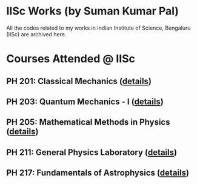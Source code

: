 # IISc Works (by Suman Kumar Pal)
All the codes related to my works in Indian Institute of Science, Bengaluru (IISc) are archived here.

# Courses Attended @ IISc
## PH 201: Classical Mechanics ([details](PH_201_Classical_Mechanics/README.md))

## PH 203: Quantum Mechanics - I ([details](PH_203_Quantum_Mechanics_I/README.md))

## PH 205: Mathematical Methods in Physics ([details](PH_205_Mathematical_Methods/README.md))

## PH 211: General Physics Laboratory ([details](PH_211_General_Physics_Lab/README.md))

## PH 217: Fundamentals of Astrophysics ([details](PH_217_Fundamentals_of_Astrophysics/README.md))

